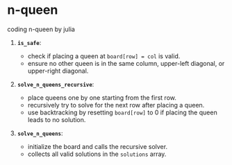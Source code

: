 # n-queen
coding n-queen by julia

1. **`is_safe`**: 
   - check if placing a queen at `board[row] = col` is valid.
   - ensure no other queen is in the same column, upper-left diagonal, or upper-right diagonal.

2. **`solve_n_queens_recursive`**:
   - place queens one by one starting from the first row.
   - recursively try to solve for the next row after placing a queen.
   - use backtracking by resetting `board[row]` to 0 if placing the queen leads to no solution.

3. **`solve_n_queens`**:
   - initialize the board and calls the recursive solver.
   - collects all valid solutions in the `solutions` array.
